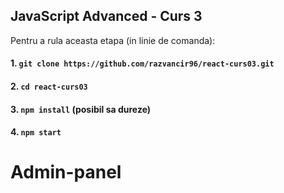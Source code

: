 ## JavaScript Advanced - Curs 3

Pentru a rula aceasta etapa (in linie de comanda):

#### 1. `git clone https://github.com/razvancir96/react-curs03.git`

#### 2. `cd react-curs03`

#### 3. `npm install` (posibil sa dureze)

#### 4. `npm start`
# Admin-panel
